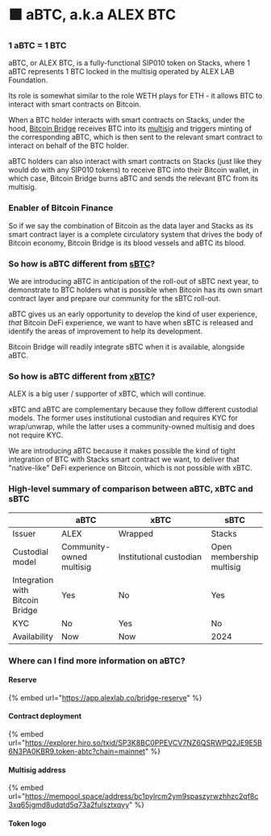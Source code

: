 # 🟧 aBTC, a.k.a ALEX BTC

### 1 aBTC = 1 BTC

aBTC, or ALEX BTC,  is a fully-functional SIP010 token on Stacks, where 1 aBTC represents 1 BTC locked in the multisig operated by ALEX LAB Foundation.

Its role is somewhat similar to the role WETH plays for ETH - it allows BTC to interact with smart contracts on Bitcoin.

When a BTC holder interacts with smart contracts on Stacks, under the hood, [Bitcoin Bridge](broken-reference) receives BTC into its [multisig](abtc-a.k.a-alex-btc.md#multisig-address) and triggers minting of the corresponding aBTC, which is then sent to the relevant smart contract to interact on behalf of the BTC holder.

aBTC holders can also interact with smart contracts on Stacks (just like they would do with any SIP010 tokens) to receive BTC into their Bitcoin wallet, in which case, Bitcoin Bridge burns aBTC and sends the relevant BTC from its multisig.

### Enabler of Bitcoin Finance

So if we say the combination of Bitcoin as the data layer and Stacks as its smart contract layer is a complete circulatory system that drives the body of Bitcoin economy, Bitcoin Bridge is its blood vessels and aBTC its blood.

### So how is aBTC different from [sBTC](https://sbtc.tech)?

We are introducing aBTC in anticipation of the roll-out of sBTC next year, to demonstrate to BTC holders what is possible when Bitcoin has its own smart contract layer and prepare our community for the sBTC roll-out.

aBTC gives us an early opportunity to develop the kind of user experience, _that_ Bitcoin DeFi experience, we want to have when sBTC is released and identify the areas of improvement to help its development.

Bitcoin Bridge will readily integrate sBTC when it is available, alongside aBTC.

### So how is aBTC different from [xBTC](https://open.wrapped.com/coins/XBTC)?

ALEX is a big user / supporter of xBTC, which will continue.&#x20;

xBTC and aBTC are complementary because they follow different custodial models. The former uses institutional custodian and requires KYC for wrap/unwrap, while the latter uses a community-owned multisig and does not require KYC.

We are introducing aBTC because it makes possible the kind of tight integration of BTC with Stacks smart contract we want, to deliver that "native-like" DeFi experience on Bitcoin, which is not possible with xBTC.

### High-level summary of comparison between aBTC, xBTC and sBTC

<table><thead><tr><th></th><th>aBTC</th><th width="186">xBTC</th><th>sBTC</th></tr></thead><tbody><tr><td>Issuer</td><td>ALEX</td><td>Wrapped</td><td>Stacks</td></tr><tr><td>Custodial model</td><td>Community-owned multisig</td><td>Institutional custodian</td><td>Open membership multisig</td></tr><tr><td>Integration with Bitcoin Bridge</td><td>Yes</td><td>No</td><td>Yes</td></tr><tr><td>KYC</td><td>No</td><td>Yes</td><td>No</td></tr><tr><td>Availability</td><td>Now</td><td>Now</td><td>2024</td></tr></tbody></table>

### Where can I find more information on aBTC?

#### Reserve

{% embed url="https://app.alexlab.co/bridge-reserve" %}

#### Contract deployment

{% embed url="https://explorer.hiro.so/txid/SP3K8BC0PPEVCV7NZ6QSRWPQ2JE9E5B6N3PA0KBR9.token-abtc?chain=mainnet" %}

#### Multisig address

{% embed url="https://mempool.space/address/bc1pylrcm2ym9spaszyrwzhhzc2qf8c3xq65jgmd8udqtd5q73a2fulsztxqyy" %}

#### Token logo



<figure><img src="https://token-images.alexlab.co/token-abtc" alt=""><figcaption></figcaption></figure>

###

